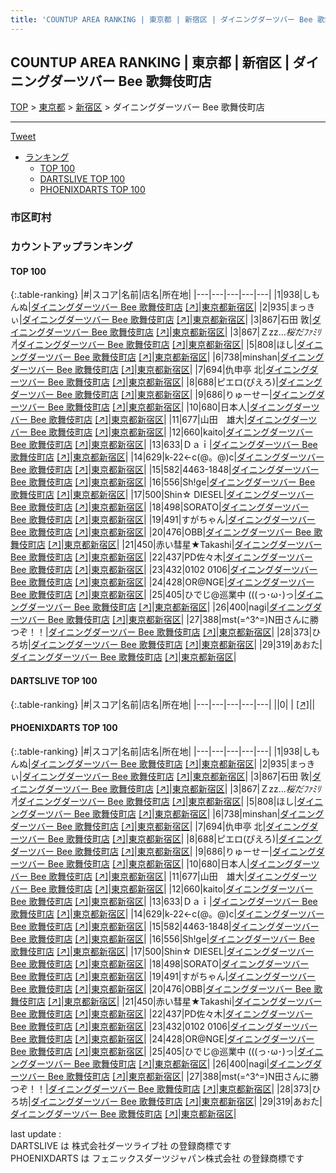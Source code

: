 ```yaml
---
title: 'COUNTUP AREA RANKING | 東京都 | 新宿区 | ダイニングダーツバー Bee 歌舞伎町店'
---
```

## COUNTUP AREA RANKING | 東京都 | 新宿区 | ダイニングダーツバー Bee 歌舞伎町店

[TOP](/darts/rank/) > [東京都](/darts/rank/東京都/) > [新宿区](/darts/rank/東京都/新宿区/) > ダイニングダーツバー Bee 歌舞伎町店

___

<a href="https://twitter.com/share?ref_src=twsrc%5Etfw" data-text="COUNTUP AREA RANKING | 東京都新宿区ダイニングダーツバー Bee 歌舞伎町店" class="twitter-share-button" data-hashtags="DARTSLIVE,PHOENIXDARTS,darts,ダーツ" data-show-count="false">Tweet</a>

* [ランキング](#カウントアップランキング)
    * [TOP 100](#top-100)
    * [DARTSLIVE TOP 100](#dartslive-top-100)
    * [PHOENIXDARTS TOP 100](#phoenixdarts-top-100)

### 市区町村

<ul>

</ul>

### カウントアップランキング

#### TOP 100



{:.table-ranking}
|#|スコア|名前|店名|所在地|
|---|---|---|---|---|
|1|938|<span class="rank-name-pd">しもんぬ</span>|<a href="/darts/rank/shops/90335.html">ダイニングダーツバー Bee 歌舞伎町店</a> <a href="https://vs.phoenixdarts.com/jp/shop/shopDetailInfo/s_90335?s_seq=90335">[↗]</a>|<a href="/darts/rank/東京都/新宿区">東京都新宿区</a>|
|2|935|<span class="rank-name-pd">まっきぃ</span>|<a href="/darts/rank/shops/90335.html">ダイニングダーツバー Bee 歌舞伎町店</a> <a href="https://vs.phoenixdarts.com/jp/shop/shopDetailInfo/s_90335?s_seq=90335">[↗]</a>|<a href="/darts/rank/東京都/新宿区">東京都新宿区</a>|
|3|867|<span class="rank-name-pd">石田 敦</span>|<a href="/darts/rank/shops/90335.html">ダイニングダーツバー Bee 歌舞伎町店</a> <a href="https://vs.phoenixdarts.com/jp/shop/shopDetailInfo/s_90335?s_seq=90335">[↗]</a>|<a href="/darts/rank/東京都/新宿区">東京都新宿区</a>|
|3|867|<span class="rank-name-pd">Ｚzz...*桜だﾌｧﾐﾘｱ*</span>|<a href="/darts/rank/shops/90335.html">ダイニングダーツバー Bee 歌舞伎町店</a> <a href="https://vs.phoenixdarts.com/jp/shop/shopDetailInfo/s_90335?s_seq=90335">[↗]</a>|<a href="/darts/rank/東京都/新宿区">東京都新宿区</a>|
|5|808|<span class="rank-name-pd">ほし</span>|<a href="/darts/rank/shops/90335.html">ダイニングダーツバー Bee 歌舞伎町店</a> <a href="https://vs.phoenixdarts.com/jp/shop/shopDetailInfo/s_90335?s_seq=90335">[↗]</a>|<a href="/darts/rank/東京都/新宿区">東京都新宿区</a>|
|6|738|<span class="rank-name-pd">minshan</span>|<a href="/darts/rank/shops/90335.html">ダイニングダーツバー Bee 歌舞伎町店</a> <a href="https://vs.phoenixdarts.com/jp/shop/shopDetailInfo/s_90335?s_seq=90335">[↗]</a>|<a href="/darts/rank/東京都/新宿区">東京都新宿区</a>|
|7|694|<span class="rank-name-pd">仇申亭 北</span>|<a href="/darts/rank/shops/90335.html">ダイニングダーツバー Bee 歌舞伎町店</a> <a href="https://vs.phoenixdarts.com/jp/shop/shopDetailInfo/s_90335?s_seq=90335">[↗]</a>|<a href="/darts/rank/東京都/新宿区">東京都新宿区</a>|
|8|688|<span class="rank-name-pd">ピエロ(ぴえろ)</span>|<a href="/darts/rank/shops/90335.html">ダイニングダーツバー Bee 歌舞伎町店</a> <a href="https://vs.phoenixdarts.com/jp/shop/shopDetailInfo/s_90335?s_seq=90335">[↗]</a>|<a href="/darts/rank/東京都/新宿区">東京都新宿区</a>|
|9|686|<span class="rank-name-pd">りゅーせー</span>|<a href="/darts/rank/shops/90335.html">ダイニングダーツバー Bee 歌舞伎町店</a> <a href="https://vs.phoenixdarts.com/jp/shop/shopDetailInfo/s_90335?s_seq=90335">[↗]</a>|<a href="/darts/rank/東京都/新宿区">東京都新宿区</a>|
|10|680|<span class="rank-name-pd">日本人</span>|<a href="/darts/rank/shops/90335.html">ダイニングダーツバー Bee 歌舞伎町店</a> <a href="https://vs.phoenixdarts.com/jp/shop/shopDetailInfo/s_90335?s_seq=90335">[↗]</a>|<a href="/darts/rank/東京都/新宿区">東京都新宿区</a>|
|11|677|<span class="rank-name-pd">山田　雄大</span>|<a href="/darts/rank/shops/90335.html">ダイニングダーツバー Bee 歌舞伎町店</a> <a href="https://vs.phoenixdarts.com/jp/shop/shopDetailInfo/s_90335?s_seq=90335">[↗]</a>|<a href="/darts/rank/東京都/新宿区">東京都新宿区</a>|
|12|660|<span class="rank-name-pd">kaito</span>|<a href="/darts/rank/shops/90335.html">ダイニングダーツバー Bee 歌舞伎町店</a> <a href="https://vs.phoenixdarts.com/jp/shop/shopDetailInfo/s_90335?s_seq=90335">[↗]</a>|<a href="/darts/rank/東京都/新宿区">東京都新宿区</a>|
|13|633|<span class="rank-name-pd">Ｄａｉ</span>|<a href="/darts/rank/shops/90335.html">ダイニングダーツバー Bee 歌舞伎町店</a> <a href="https://vs.phoenixdarts.com/jp/shop/shopDetailInfo/s_90335?s_seq=90335">[↗]</a>|<a href="/darts/rank/東京都/新宿区">東京都新宿区</a>|
|14|629|<span class="rank-name-pd">k-22←c(@。@)c</span>|<a href="/darts/rank/shops/90335.html">ダイニングダーツバー Bee 歌舞伎町店</a> <a href="https://vs.phoenixdarts.com/jp/shop/shopDetailInfo/s_90335?s_seq=90335">[↗]</a>|<a href="/darts/rank/東京都/新宿区">東京都新宿区</a>|
|15|582|<span class="rank-name-pd">4463-1848</span>|<a href="/darts/rank/shops/90335.html">ダイニングダーツバー Bee 歌舞伎町店</a> <a href="https://vs.phoenixdarts.com/jp/shop/shopDetailInfo/s_90335?s_seq=90335">[↗]</a>|<a href="/darts/rank/東京都/新宿区">東京都新宿区</a>|
|16|556|<span class="rank-name-pd">Sh!ge</span>|<a href="/darts/rank/shops/90335.html">ダイニングダーツバー Bee 歌舞伎町店</a> <a href="https://vs.phoenixdarts.com/jp/shop/shopDetailInfo/s_90335?s_seq=90335">[↗]</a>|<a href="/darts/rank/東京都/新宿区">東京都新宿区</a>|
|17|500|<span class="rank-name-pd">Shin☆ DIESEL</span>|<a href="/darts/rank/shops/90335.html">ダイニングダーツバー Bee 歌舞伎町店</a> <a href="https://vs.phoenixdarts.com/jp/shop/shopDetailInfo/s_90335?s_seq=90335">[↗]</a>|<a href="/darts/rank/東京都/新宿区">東京都新宿区</a>|
|18|498|<span class="rank-name-pd">SORATO</span>|<a href="/darts/rank/shops/90335.html">ダイニングダーツバー Bee 歌舞伎町店</a> <a href="https://vs.phoenixdarts.com/jp/shop/shopDetailInfo/s_90335?s_seq=90335">[↗]</a>|<a href="/darts/rank/東京都/新宿区">東京都新宿区</a>|
|19|491|<span class="rank-name-pd">すがちゃん</span>|<a href="/darts/rank/shops/90335.html">ダイニングダーツバー Bee 歌舞伎町店</a> <a href="https://vs.phoenixdarts.com/jp/shop/shopDetailInfo/s_90335?s_seq=90335">[↗]</a>|<a href="/darts/rank/東京都/新宿区">東京都新宿区</a>|
|20|476|<span class="rank-name-pd">OBB</span>|<a href="/darts/rank/shops/90335.html">ダイニングダーツバー Bee 歌舞伎町店</a> <a href="https://vs.phoenixdarts.com/jp/shop/shopDetailInfo/s_90335?s_seq=90335">[↗]</a>|<a href="/darts/rank/東京都/新宿区">東京都新宿区</a>|
|21|450|<span class="rank-name-pd">赤い彗星★Takashi</span>|<a href="/darts/rank/shops/90335.html">ダイニングダーツバー Bee 歌舞伎町店</a> <a href="https://vs.phoenixdarts.com/jp/shop/shopDetailInfo/s_90335?s_seq=90335">[↗]</a>|<a href="/darts/rank/東京都/新宿区">東京都新宿区</a>|
|22|437|<span class="rank-name-pd">PD佐々木</span>|<a href="/darts/rank/shops/90335.html">ダイニングダーツバー Bee 歌舞伎町店</a> <a href="https://vs.phoenixdarts.com/jp/shop/shopDetailInfo/s_90335?s_seq=90335">[↗]</a>|<a href="/darts/rank/東京都/新宿区">東京都新宿区</a>|
|23|432|<span class="rank-name-pd">0102 0106</span>|<a href="/darts/rank/shops/90335.html">ダイニングダーツバー Bee 歌舞伎町店</a> <a href="https://vs.phoenixdarts.com/jp/shop/shopDetailInfo/s_90335?s_seq=90335">[↗]</a>|<a href="/darts/rank/東京都/新宿区">東京都新宿区</a>|
|24|428|<span class="rank-name-pd">OR@NGE</span>|<a href="/darts/rank/shops/90335.html">ダイニングダーツバー Bee 歌舞伎町店</a> <a href="https://vs.phoenixdarts.com/jp/shop/shopDetailInfo/s_90335?s_seq=90335">[↗]</a>|<a href="/darts/rank/東京都/新宿区">東京都新宿区</a>|
|25|405|<span class="rank-name-pd">ひでじ@巡業中 (((っ･ω･)っ</span>|<a href="/darts/rank/shops/90335.html">ダイニングダーツバー Bee 歌舞伎町店</a> <a href="https://vs.phoenixdarts.com/jp/shop/shopDetailInfo/s_90335?s_seq=90335">[↗]</a>|<a href="/darts/rank/東京都/新宿区">東京都新宿区</a>|
|26|400|<span class="rank-name-pd">nagi</span>|<a href="/darts/rank/shops/90335.html">ダイニングダーツバー Bee 歌舞伎町店</a> <a href="https://vs.phoenixdarts.com/jp/shop/shopDetailInfo/s_90335?s_seq=90335">[↗]</a>|<a href="/darts/rank/東京都/新宿区">東京都新宿区</a>|
|27|388|<span class="rank-name-pd">mst(=^3^=)N田さんに勝つぞ！！</span>|<a href="/darts/rank/shops/90335.html">ダイニングダーツバー Bee 歌舞伎町店</a> <a href="https://vs.phoenixdarts.com/jp/shop/shopDetailInfo/s_90335?s_seq=90335">[↗]</a>|<a href="/darts/rank/東京都/新宿区">東京都新宿区</a>|
|28|373|<span class="rank-name-pd">ひろ坊</span>|<a href="/darts/rank/shops/90335.html">ダイニングダーツバー Bee 歌舞伎町店</a> <a href="https://vs.phoenixdarts.com/jp/shop/shopDetailInfo/s_90335?s_seq=90335">[↗]</a>|<a href="/darts/rank/東京都/新宿区">東京都新宿区</a>|
|29|319|<span class="rank-name-pd">あおた</span>|<a href="/darts/rank/shops/90335.html">ダイニングダーツバー Bee 歌舞伎町店</a> <a href="https://vs.phoenixdarts.com/jp/shop/shopDetailInfo/s_90335?s_seq=90335">[↗]</a>|<a href="/darts/rank/東京都/新宿区">東京都新宿区</a>|


#### DARTSLIVE TOP 100



{:.table-ranking}
|#|スコア|名前|店名|所在地|
|---|---|---|---|---|
||0|<span class="rank-name-dl"> </span>|<a href="/darts/rank/shops/.html"></a> <a href="">[↗]</a>|<a href="/darts/rank//"></a>|


#### PHOENIXDARTS TOP 100



{:.table-ranking}
|#|スコア|名前|店名|所在地|
|---|---|---|---|---|
|1|938|<span class="rank-name-pd">しもんぬ</span>|<a href="/darts/rank/shops/90335.html">ダイニングダーツバー Bee 歌舞伎町店</a> <a href="https://vs.phoenixdarts.com/jp/shop/shopDetailInfo/s_90335?s_seq=90335">[↗]</a>|<a href="/darts/rank/東京都/新宿区">東京都新宿区</a>|
|2|935|<span class="rank-name-pd">まっきぃ</span>|<a href="/darts/rank/shops/90335.html">ダイニングダーツバー Bee 歌舞伎町店</a> <a href="https://vs.phoenixdarts.com/jp/shop/shopDetailInfo/s_90335?s_seq=90335">[↗]</a>|<a href="/darts/rank/東京都/新宿区">東京都新宿区</a>|
|3|867|<span class="rank-name-pd">石田 敦</span>|<a href="/darts/rank/shops/90335.html">ダイニングダーツバー Bee 歌舞伎町店</a> <a href="https://vs.phoenixdarts.com/jp/shop/shopDetailInfo/s_90335?s_seq=90335">[↗]</a>|<a href="/darts/rank/東京都/新宿区">東京都新宿区</a>|
|3|867|<span class="rank-name-pd">Ｚzz...*桜だﾌｧﾐﾘｱ*</span>|<a href="/darts/rank/shops/90335.html">ダイニングダーツバー Bee 歌舞伎町店</a> <a href="https://vs.phoenixdarts.com/jp/shop/shopDetailInfo/s_90335?s_seq=90335">[↗]</a>|<a href="/darts/rank/東京都/新宿区">東京都新宿区</a>|
|5|808|<span class="rank-name-pd">ほし</span>|<a href="/darts/rank/shops/90335.html">ダイニングダーツバー Bee 歌舞伎町店</a> <a href="https://vs.phoenixdarts.com/jp/shop/shopDetailInfo/s_90335?s_seq=90335">[↗]</a>|<a href="/darts/rank/東京都/新宿区">東京都新宿区</a>|
|6|738|<span class="rank-name-pd">minshan</span>|<a href="/darts/rank/shops/90335.html">ダイニングダーツバー Bee 歌舞伎町店</a> <a href="https://vs.phoenixdarts.com/jp/shop/shopDetailInfo/s_90335?s_seq=90335">[↗]</a>|<a href="/darts/rank/東京都/新宿区">東京都新宿区</a>|
|7|694|<span class="rank-name-pd">仇申亭 北</span>|<a href="/darts/rank/shops/90335.html">ダイニングダーツバー Bee 歌舞伎町店</a> <a href="https://vs.phoenixdarts.com/jp/shop/shopDetailInfo/s_90335?s_seq=90335">[↗]</a>|<a href="/darts/rank/東京都/新宿区">東京都新宿区</a>|
|8|688|<span class="rank-name-pd">ピエロ(ぴえろ)</span>|<a href="/darts/rank/shops/90335.html">ダイニングダーツバー Bee 歌舞伎町店</a> <a href="https://vs.phoenixdarts.com/jp/shop/shopDetailInfo/s_90335?s_seq=90335">[↗]</a>|<a href="/darts/rank/東京都/新宿区">東京都新宿区</a>|
|9|686|<span class="rank-name-pd">りゅーせー</span>|<a href="/darts/rank/shops/90335.html">ダイニングダーツバー Bee 歌舞伎町店</a> <a href="https://vs.phoenixdarts.com/jp/shop/shopDetailInfo/s_90335?s_seq=90335">[↗]</a>|<a href="/darts/rank/東京都/新宿区">東京都新宿区</a>|
|10|680|<span class="rank-name-pd">日本人</span>|<a href="/darts/rank/shops/90335.html">ダイニングダーツバー Bee 歌舞伎町店</a> <a href="https://vs.phoenixdarts.com/jp/shop/shopDetailInfo/s_90335?s_seq=90335">[↗]</a>|<a href="/darts/rank/東京都/新宿区">東京都新宿区</a>|
|11|677|<span class="rank-name-pd">山田　雄大</span>|<a href="/darts/rank/shops/90335.html">ダイニングダーツバー Bee 歌舞伎町店</a> <a href="https://vs.phoenixdarts.com/jp/shop/shopDetailInfo/s_90335?s_seq=90335">[↗]</a>|<a href="/darts/rank/東京都/新宿区">東京都新宿区</a>|
|12|660|<span class="rank-name-pd">kaito</span>|<a href="/darts/rank/shops/90335.html">ダイニングダーツバー Bee 歌舞伎町店</a> <a href="https://vs.phoenixdarts.com/jp/shop/shopDetailInfo/s_90335?s_seq=90335">[↗]</a>|<a href="/darts/rank/東京都/新宿区">東京都新宿区</a>|
|13|633|<span class="rank-name-pd">Ｄａｉ</span>|<a href="/darts/rank/shops/90335.html">ダイニングダーツバー Bee 歌舞伎町店</a> <a href="https://vs.phoenixdarts.com/jp/shop/shopDetailInfo/s_90335?s_seq=90335">[↗]</a>|<a href="/darts/rank/東京都/新宿区">東京都新宿区</a>|
|14|629|<span class="rank-name-pd">k-22←c(@。@)c</span>|<a href="/darts/rank/shops/90335.html">ダイニングダーツバー Bee 歌舞伎町店</a> <a href="https://vs.phoenixdarts.com/jp/shop/shopDetailInfo/s_90335?s_seq=90335">[↗]</a>|<a href="/darts/rank/東京都/新宿区">東京都新宿区</a>|
|15|582|<span class="rank-name-pd">4463-1848</span>|<a href="/darts/rank/shops/90335.html">ダイニングダーツバー Bee 歌舞伎町店</a> <a href="https://vs.phoenixdarts.com/jp/shop/shopDetailInfo/s_90335?s_seq=90335">[↗]</a>|<a href="/darts/rank/東京都/新宿区">東京都新宿区</a>|
|16|556|<span class="rank-name-pd">Sh!ge</span>|<a href="/darts/rank/shops/90335.html">ダイニングダーツバー Bee 歌舞伎町店</a> <a href="https://vs.phoenixdarts.com/jp/shop/shopDetailInfo/s_90335?s_seq=90335">[↗]</a>|<a href="/darts/rank/東京都/新宿区">東京都新宿区</a>|
|17|500|<span class="rank-name-pd">Shin☆ DIESEL</span>|<a href="/darts/rank/shops/90335.html">ダイニングダーツバー Bee 歌舞伎町店</a> <a href="https://vs.phoenixdarts.com/jp/shop/shopDetailInfo/s_90335?s_seq=90335">[↗]</a>|<a href="/darts/rank/東京都/新宿区">東京都新宿区</a>|
|18|498|<span class="rank-name-pd">SORATO</span>|<a href="/darts/rank/shops/90335.html">ダイニングダーツバー Bee 歌舞伎町店</a> <a href="https://vs.phoenixdarts.com/jp/shop/shopDetailInfo/s_90335?s_seq=90335">[↗]</a>|<a href="/darts/rank/東京都/新宿区">東京都新宿区</a>|
|19|491|<span class="rank-name-pd">すがちゃん</span>|<a href="/darts/rank/shops/90335.html">ダイニングダーツバー Bee 歌舞伎町店</a> <a href="https://vs.phoenixdarts.com/jp/shop/shopDetailInfo/s_90335?s_seq=90335">[↗]</a>|<a href="/darts/rank/東京都/新宿区">東京都新宿区</a>|
|20|476|<span class="rank-name-pd">OBB</span>|<a href="/darts/rank/shops/90335.html">ダイニングダーツバー Bee 歌舞伎町店</a> <a href="https://vs.phoenixdarts.com/jp/shop/shopDetailInfo/s_90335?s_seq=90335">[↗]</a>|<a href="/darts/rank/東京都/新宿区">東京都新宿区</a>|
|21|450|<span class="rank-name-pd">赤い彗星★Takashi</span>|<a href="/darts/rank/shops/90335.html">ダイニングダーツバー Bee 歌舞伎町店</a> <a href="https://vs.phoenixdarts.com/jp/shop/shopDetailInfo/s_90335?s_seq=90335">[↗]</a>|<a href="/darts/rank/東京都/新宿区">東京都新宿区</a>|
|22|437|<span class="rank-name-pd">PD佐々木</span>|<a href="/darts/rank/shops/90335.html">ダイニングダーツバー Bee 歌舞伎町店</a> <a href="https://vs.phoenixdarts.com/jp/shop/shopDetailInfo/s_90335?s_seq=90335">[↗]</a>|<a href="/darts/rank/東京都/新宿区">東京都新宿区</a>|
|23|432|<span class="rank-name-pd">0102 0106</span>|<a href="/darts/rank/shops/90335.html">ダイニングダーツバー Bee 歌舞伎町店</a> <a href="https://vs.phoenixdarts.com/jp/shop/shopDetailInfo/s_90335?s_seq=90335">[↗]</a>|<a href="/darts/rank/東京都/新宿区">東京都新宿区</a>|
|24|428|<span class="rank-name-pd">OR@NGE</span>|<a href="/darts/rank/shops/90335.html">ダイニングダーツバー Bee 歌舞伎町店</a> <a href="https://vs.phoenixdarts.com/jp/shop/shopDetailInfo/s_90335?s_seq=90335">[↗]</a>|<a href="/darts/rank/東京都/新宿区">東京都新宿区</a>|
|25|405|<span class="rank-name-pd">ひでじ@巡業中 (((っ･ω･)っ</span>|<a href="/darts/rank/shops/90335.html">ダイニングダーツバー Bee 歌舞伎町店</a> <a href="https://vs.phoenixdarts.com/jp/shop/shopDetailInfo/s_90335?s_seq=90335">[↗]</a>|<a href="/darts/rank/東京都/新宿区">東京都新宿区</a>|
|26|400|<span class="rank-name-pd">nagi</span>|<a href="/darts/rank/shops/90335.html">ダイニングダーツバー Bee 歌舞伎町店</a> <a href="https://vs.phoenixdarts.com/jp/shop/shopDetailInfo/s_90335?s_seq=90335">[↗]</a>|<a href="/darts/rank/東京都/新宿区">東京都新宿区</a>|
|27|388|<span class="rank-name-pd">mst(=^3^=)N田さんに勝つぞ！！</span>|<a href="/darts/rank/shops/90335.html">ダイニングダーツバー Bee 歌舞伎町店</a> <a href="https://vs.phoenixdarts.com/jp/shop/shopDetailInfo/s_90335?s_seq=90335">[↗]</a>|<a href="/darts/rank/東京都/新宿区">東京都新宿区</a>|
|28|373|<span class="rank-name-pd">ひろ坊</span>|<a href="/darts/rank/shops/90335.html">ダイニングダーツバー Bee 歌舞伎町店</a> <a href="https://vs.phoenixdarts.com/jp/shop/shopDetailInfo/s_90335?s_seq=90335">[↗]</a>|<a href="/darts/rank/東京都/新宿区">東京都新宿区</a>|
|29|319|<span class="rank-name-pd">あおた</span>|<a href="/darts/rank/shops/90335.html">ダイニングダーツバー Bee 歌舞伎町店</a> <a href="https://vs.phoenixdarts.com/jp/shop/shopDetailInfo/s_90335?s_seq=90335">[↗]</a>|<a href="/darts/rank/東京都/新宿区">東京都新宿区</a>|


<div class="footer border-top border-gray-light mt-5 pt-3 text-right text-gray">
    last update : <span style="font-weight: italic" id="foot_last_modified"></span><br />
    DARTSLIVE は 株式会社ダーツライブ社 の登録商標です<br />
    PHOENIXDARTS は フェニックスダーツジャパン株式会社 の登録商標です<br />
</div>

<script src="https://cdnjs.cloudflare.com/ajax/libs/jquery.tablesorter/2.31.3/js/jquery.tablesorter.min.js" integrity="sha512-qzgd5cYSZcosqpzpn7zF2ZId8f/8CHmFKZ8j7mU4OUXTNRd5g+ZHBPsgKEwoqxCtdQvExE5LprwwPAgoicguNg==" crossorigin="anonymous" referrerpolicy="no-referrer"></script>
<link rel="stylesheet" href="https://cdnjs.cloudflare.com/ajax/libs/jquery.tablesorter/2.31.3/css/theme.default.min.css" integrity="sha512-wghhOJkjQX0Lh3NSWvNKeZ0ZpNn+SPVXX1Qyc9OCaogADktxrBiBdKGDoqVUOyhStvMBmJQ8ZdMHiR3wuEq8+w==" crossorigin="anonymous" referrerpolicy="no-referrer" />
<script>
$(function() {
    $(".table-ranking").tablesorter({sortList:[[0, 0]]});
    $("#foot_last_modified").text(formatDate(new Date(document.lastModified), 'yyyy-MM-dd HH:mm:ss'));
});
</script>

<script async src="https://platform.twitter.com/widgets.js" charset="utf-8"></script>